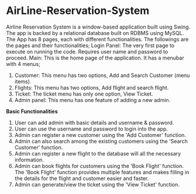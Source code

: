 # AirLine-Reservation-System
Airline Reservation System is a window-based application built using Swing.
The app is backed by a relational database built on RDBMS using MySQL.
The App has 8 pages, each with different functionalities. The followings are the pages and their functionalities;
Login Panel: The very first page to execute on running the code. Requires user name and password to proceed.
Main: This is the home page of the application. It has a menubar with 4 menus;
   1. Customer: This menu has two options, Add and Search Customer (menu items).
   2. Flights: This menu has two options, Add flight and search flight.
   3. Ticket: The ticket menu has only one option, View Ticket.
   4. Admin panel: This menu has one feature of adding a new admin.

**Basic Functionalities**
1. User can add admin with basic details and username & password.
2. User can use the username and password to login into the app.
3. Admin can register a new customer using the 'Add Customer' function.
4. Admin can also search among the existing customers using the 'Search Customer' function.
5. Admin can register a new flight to the database will all the necessary information.
6. Admin can book flights for customers using the 'Book Flight' function. The 'Book Flight' function provides multiple features and makes filling in the details for the flight and customer easier and faster.
8. Admin can generate/view the ticket using the 'View Ticket' function.
    
